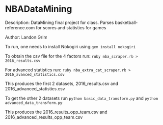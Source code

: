 # NBADataMining
Description: DataMining final project for class. Parses basketball-reference.com for scores and statistics for games

Author: Landon Grim

To run, one needs to install Nokogiri using `gem install nokogiri`

To obtain the csv file for the 4 factors run: `ruby nba_scraper.rb > 2016_results.csv`

For advanced statistics run: `ruby nba_extra_cat_scraper.rb > 2016_avanced_statistics.csv`

This produces the first 2 datasets, 2016_results.csv and 2016_advanced_statistics.csv

To get the other 2 datasets run `python basic_data_transform.py` and `python advanced_data_transform.py`

This produces the 2016_results_opp_team.csv and 2016_advanced_results_opp_team.csv



